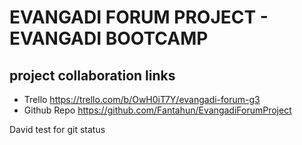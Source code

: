 # EVANGADI FORUM PROJECT - EVANGADI BOOTCAMP

## project collaboration links
  - Trello   https://trello.com/b/OwH0iT7Y/evangadi-forum-g3
  - Github Repo https://github.com/Fantahun/EvangadiForumProject
  

  David 
  test for git status